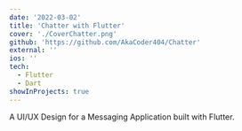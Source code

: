 ```yaml
---
date: '2022-03-02'
title: 'Chatter with Flutter'
cover: './CoverChatter.png'
github: 'https://github.com/AkaCoder404/Chatter'
external: ''
ios: ''
tech:
  - Flutter
  - Dart
showInProjects: true
---
```


A UI/UX Design for a Messaging Application built with Flutter.

